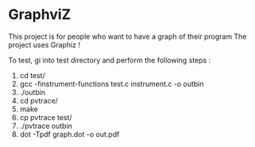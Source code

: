 GraphviZ
========

This project is for people who want to have a graph of their program
The project uses Graphiz !

To test, gi into test directory and perform the following steps :


1. cd test/
2. gcc -finstrument-functions test.c instrument.c -o outbin
3. ./outbin
4. cd pvtrace/
5. make
6. cp pvtrace test/
7. ./pvtrace outbin
8. dot -Tpdf graph.dot -o out.pdf
